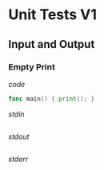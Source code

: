 # Unit Tests V1
## Input and Output
### Empty Print

*code*
```go
func main() { print(); }
```

*stdin*
```
```

*stdout*
```

```

*stderr*
```
```
